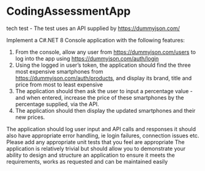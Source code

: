 # CodingAssessmentApp
tech test -
The test uses an API supplied by https://dummyjson.com/
 
Implement a C#.NET 8 Console application with the following features:
1. From the console, allow any user from https://dummyjson.com/users to log into the app using https://dummyjson.com/auth/login
2. Using the logged in user’s token, the application should find the three most expensive smartphones from https://dummyjson.com/auth/products, and display its brand, title and price from most to least expensive
3. The application should then ask the user to input a percentage value - and when entered, increase the price of these smartphones by the percentage supplied, via the API.
4. The application should then display the updated smartphones and their new prices.
 
The application should log user input and API calls and responses it should also have appropriate error handling, ie login failures, connection issues etc.
Please add any appropriate unit tests that you feel are appropriate
The application is relatively trivial but should allow you to demonstrate your ability to design and structure an application to ensure it meets the requirements, works as requested and can be maintained easily
